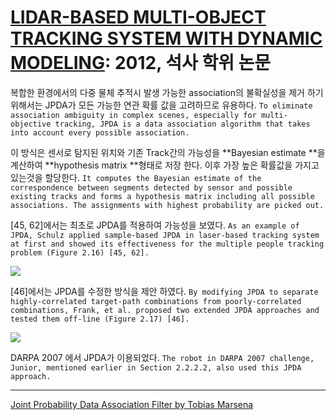 # [LIDAR-BASED MULTI-OBJECT TRACKING SYSTEM WITH DYNAMIC MODELING](https://neu-gou.github.io/thesis_Mengran.pdf): 2012, 석사 학위 논문

복합한 환경에서의 다중 물체 추적시 발생 가능한 association의 불확실성을 제거 하기 위해서는  JPDA가 모든 가능한 연관 확률 값을 고려하므로 유용하다. `To eliminate association ambiguity in complex scenes, especially for multi-objective tracking, JPDA is a data association algorithm that takes into account every possible association. `

이 방식은 센서로 탐지된 위치와 기존 Track간의 가능성을 **Bayesian estimate **을 계산하여 **hypothesis matrix **형태로 저장 한다. 이후 가장 높은 확률값을 가지고 있는것을 할당한다.  ` It computes the Bayesian estimate of the correspondence between segments detected by sensor and possible existing tracks and forms a hypothesis matrix including all possible associations. The assignments with highest probability are picked out. `

 [45, 62]에서는 최초로 JPDA를 적용하여 가능성을 보였다. `As an example of JPDA, Schulz applied sample-based JPDA in laser-based tracking system at first and showed its effectiveness for the multiple people tracking problem (Figure 2.16) [45, 62]. `

![](https://i.imgur.com/S3hU37H.png)


[46]에서는 JPDA를 수정한 방식을 제안 하였다. `By modifying JPDA to separate highly-correlated target-path combinations from poorly-correlated combinations, Frank, et al. proposed two extended JPDA approaches and tested them off-line (Figure 2.17) [46]. `

![](https://i.imgur.com/pH29bxg.png)


DARPA 2007 에서 JPDA가 이용되었다. `The robot in DARPA 2007 challenge, Junior, mentioned earlier in Section 2.2.2.2, also used this JPDA approach.`

---

[Joint Probability Data Association Filter by Tobias Marsena](https://www.youtube.com/watch?v=SM44SEKAglo)